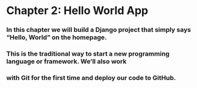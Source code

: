 # Chapter 2: Hello World App
### In this chapter we will build a Django project that simply says “Hello, World” on the homepage.
### This is the traditional way to start a new programming language or framework. We’ll also work
### with Git for the first time and deploy our code to GitHub.
